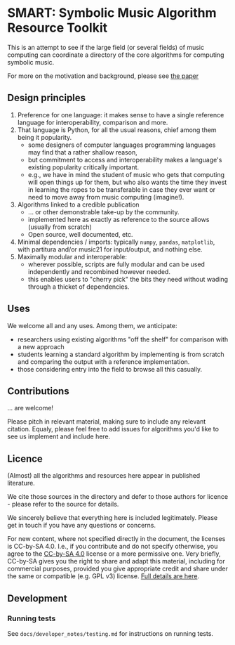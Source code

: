 # SMART: Symbolic Music Algorithm Resource Toolkit

This is an attempt to see if the large field (or several fields) of music computing can coordinate a directory of the core algorithms for computing symbolic music.

For more on the motivation and background, please see [the paper](./paper.md)


## Design principles

1. Preference for one language: it makes sense to have a single reference language for interoperability, comparison and more.
2. That language is Python, for all the usual reasons, chief among them being it popularity.
   - some designers of computer languages programming languages may find that a rather shallow reason,
   - but commitment to access and interoperability makes a language's existing popularity critically important.
   - e.g., we have in mind the student of music who gets that computing will open things up for them, but who also wants the time they invest in learning the ropes to be transferable in case they ever want or need to move away from music computing (imagine!).
3. Algorithms linked to a credible publication
   - ... or other demonstrable take-up by the community.
   - implemented here as exactly as reference to the source allows (usually from scratch)
   - Open source, well documented, etc.
4. Minimal dependencies / imports: typically `numpy`, `pandas`, `matplotlib`, with partitura and/or music21 for input/output, and nothing else.
5. Maximally modular and interoperable:
     - wherever possible, scripts are fully modular and can be used independently and recombined however needed.
     - this enables users to "cherry pick" the bits they need without wading through a thicket of dependencies.


## Uses

We welcome all and any uses.
Among them, we anticipate:

- researchers using existing algorithms "off the shelf" for comparison with a new approach
- students learning a standard algorithm by implementing is from scratch and comparing the output with a reference implementation.
- those considering entry into the field to browse all this casually.


## Contributions

... are welcome!

Please pitch in relevant material, making sure to include any relevant citation.
Equaly, please feel free to add issues for algorithms you'd like to see us implement and include here.


## Licence

(Almost) all the algorithms and resources here appear in published literature.

We cite those sources in the directory and defer to those authors for licence -
please refer to the source for details.

We sincerely believe that everything here is included legitimately.
Please get in touch if you have any questions or concerns.

For new content, where not specified directly in the document, the licenses is CC-by-SA 4.0.
I.e., if you contribute and do not specify otherwise, you agree to the [CC-by-SA 4.0](https://creativecommons.org/licenses/by-sa/4.0/deed.en) license or a more permissive one.
Very briefly, CC-by-SA gives you the right to share and adapt this material, including for commercial purposes, provided you give appropriate credit and share under the same or compatible (e.g. GPL v3) license. [Full details are here](https://creativecommons.org/licenses/by-sa/4.0/legalcode.en).


## Development

### Running tests

See `docs/developer_notes/testing.md` for instructions on running tests.
